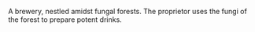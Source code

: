 A brewery, nestled amidst fungal forests. The proprietor uses the fungi of the forest to prepare potent drinks.